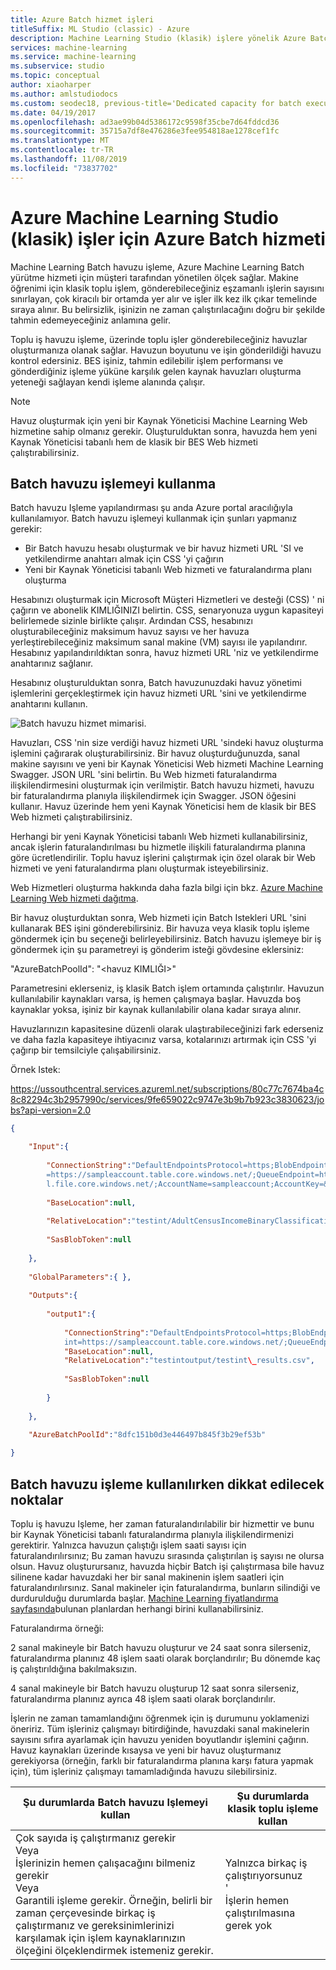 ```yaml
---
title: Azure Batch hizmet işleri
titleSuffix: ML Studio (classic) - Azure
description: Machine Learning Studio (klasik) işlere yönelik Azure Batch hizmetlerine genel bakış. Toplu iş havuzu işleme, üzerinde toplu işler gönderebileceğiniz havuzlar oluşturmanıza olanak sağlar.
services: machine-learning
ms.service: machine-learning
ms.subservice: studio
ms.topic: conceptual
author: xiaoharper
ms.author: amlstudiodocs
ms.custom: seodec18, previous-title='Dedicated capacity for batch execution service jobs - Azure Machine Learning Studio (classic) | Microsoft Docs'
ms.date: 04/19/2017
ms.openlocfilehash: ad3ae99b04d5386172c9598f35cbe7d64fddcd36
ms.sourcegitcommit: 35715a7df8e476286e3fee954818ae1278cef1fc
ms.translationtype: MT
ms.contentlocale: tr-TR
ms.lasthandoff: 11/08/2019
ms.locfileid: "73837702"
---
```

# <a name="azure-batch-service-for-azure-machine-learning-studio-classic-jobs"></a>Azure Machine Learning Studio (klasik) işler için Azure Batch hizmeti

Machine Learning Batch havuzu işleme, Azure Machine Learning Batch yürütme hizmeti için müşteri tarafından yönetilen ölçek sağlar. Makine öğrenimi için klasik toplu işlem, gönderebileceğiniz eşzamanlı işlerin sayısını sınırlayan, çok kiracılı bir ortamda yer alır ve işler ilk kez ilk çıkar temelinde sıraya alınır. Bu belirsizlik, işinizin ne zaman çalıştırılacağını doğru bir şekilde tahmin edemeyeceğiniz anlamına gelir.

Toplu iş havuzu işleme, üzerinde toplu işler gönderebileceğiniz havuzlar oluşturmanıza olanak sağlar. Havuzun boyutunu ve işin gönderildiği havuzu kontrol edersiniz. BES işiniz, tahmin edilebilir işlem performansı ve gönderdiğiniz işleme yüküne karşılık gelen kaynak havuzları oluşturma yeteneği sağlayan kendi işleme alanında çalışır.

> [!NOTE]
> Havuz oluşturmak için yeni bir Kaynak Yöneticisi Machine Learning Web hizmetine sahip olmanız gerekir. Oluşturulduktan sonra, havuzda hem yeni Kaynak Yöneticisi tabanlı hem de klasik bir BES Web hizmeti çalıştırabilirsiniz.

## <a name="how-to-use-batch-pool-processing"></a>Batch havuzu işlemeyi kullanma

Batch havuzu Işleme yapılandırması şu anda Azure portal aracılığıyla kullanılamıyor. Batch havuzu işlemeyi kullanmak için şunları yapmanız gerekir:

-   Bir Batch havuzu hesabı oluşturmak ve bir havuz hizmeti URL 'SI ve yetkilendirme anahtarı almak için CSS 'yi çağırın
-   Yeni bir Kaynak Yöneticisi tabanlı Web hizmeti ve faturalandırma planı oluşturma

Hesabınızı oluşturmak için Microsoft Müşteri Hizmetleri ve desteği (CSS) ' ni çağırın ve abonelik KIMLIĞINIZI belirtin. CSS, senaryonuza uygun kapasiteyi belirlemede sizinle birlikte çalışır. Ardından CSS, hesabınızı oluşturabileceğiniz maksimum havuz sayısı ve her havuza yerleştirebileceğiniz maksimum sanal makine (VM) sayısı ile yapılandırır. Hesabınız yapılandırıldıktan sonra, havuz hizmeti URL 'niz ve yetkilendirme anahtarınız sağlanır.

Hesabınız oluşturulduktan sonra, Batch havuzunuzdaki havuz yönetimi işlemlerini gerçekleştirmek için havuz hizmeti URL 'sini ve yetkilendirme anahtarını kullanın.

![Batch havuzu hizmet mimarisi.](./media/dedicated-capacity-for-bes-jobs/pool-architecture.png)

Havuzları, CSS 'nin size verdiği havuz hizmeti URL 'sindeki havuz oluşturma işlemini çağırarak oluşturabilirsiniz. Bir havuz oluşturduğunuzda, sanal makine sayısını ve yeni bir Kaynak Yöneticisi Web hizmeti Machine Learning Swagger. JSON URL 'sini belirtin. Bu Web hizmeti faturalandırma ilişkilendirmesini oluşturmak için verilmiştir. Batch havuzu hizmeti, havuzu bir faturalandırma planıyla ilişkilendirmek için Swagger. JSON öğesini kullanır. Havuz üzerinde hem yeni Kaynak Yöneticisi hem de klasik bir BES Web hizmeti çalıştırabilirsiniz.

Herhangi bir yeni Kaynak Yöneticisi tabanlı Web hizmeti kullanabilirsiniz, ancak işlerin faturalandırılması bu hizmetle ilişkili faturalandırma planına göre ücretlendirilir. Toplu havuz işlerini çalıştırmak için özel olarak bir Web hizmeti ve yeni faturalandırma planı oluşturmak isteyebilirsiniz.

Web Hizmetleri oluşturma hakkında daha fazla bilgi için bkz. [Azure Machine Learning Web hizmeti dağıtma](deploy-a-machine-learning-web-service.md).

Bir havuz oluşturduktan sonra, Web hizmeti için Batch Istekleri URL 'sini kullanarak BES işini gönderebilirsiniz. Bir havuza veya klasik toplu işleme göndermek için bu seçeneği belirleyebilirsiniz. Batch havuzu işlemeye bir iş göndermek için şu parametreyi iş gönderim isteği gövdesine eklersiniz:

"AzureBatchPoolId": "&lt;havuz KIMLIĞI&gt;"

Parametresini eklerseniz, iş klasik Batch işlem ortamında çalıştırılır. Havuzun kullanılabilir kaynakları varsa, iş hemen çalışmaya başlar. Havuzda boş kaynaklar yoksa, işiniz bir kaynak kullanılabilir olana kadar sıraya alınır.

Havuzlarınızın kapasitesine düzenli olarak ulaştırabileceğinizi fark ederseniz ve daha fazla kapasiteye ihtiyacınız varsa, kotalarınızı artırmak için CSS 'yi çağırıp bir temsilciyle çalışabilirsiniz.

Örnek Istek:

https://ussouthcentral.services.azureml.net/subscriptions/80c77c7674ba4c8c82294c3b2957990c/services/9fe659022c9747e3b9b7b923c3830623/jobs?api-version=2.0

```json
{

    "Input":{
    
        "ConnectionString":"DefaultEndpointsProtocol=https;BlobEndpoint=https://sampleaccount.blob.core.windows.net/;TableEndpoint
        =https://sampleaccount.table.core.windows.net/;QueueEndpoint=https://sampleaccount.queue.core.windows.net/;FileEndpoint=https://zhguim
        l.file.core.windows.net/;AccountName=sampleaccount;AccountKey=&lt;Key&gt;;",
        
        "BaseLocation":null,
        
        "RelativeLocation":"testint/AdultCensusIncomeBinaryClassificationDataset.csv",
        
        "SasBlobToken":null
    
    },
    
    "GlobalParameters":{ },
    
    "Outputs":{
    
        "output1":{
        
            "ConnectionString":"DefaultEndpointsProtocol=https;BlobEndpoint=https://sampleaccount.blob.core.windows.net/;TableEndpo
            int=https://sampleaccount.table.core.windows.net/;QueueEndpoint=https://sampleaccount.queue.core.windows.net/;FileEndpoint=https://sampleaccount.file.core.windows.net/;AccountName=sampleaccount;AccountKey=&lt;Key&gt;",
            "BaseLocation":null,
            "RelativeLocation":"testintoutput/testint\_results.csv",
            
            "SasBlobToken":null
        
        }
    
    },
    
    "AzureBatchPoolId":"8dfc151b0d3e446497b845f3b29ef53b"

}
```

## <a name="considerations-when-using-batch-pool-processing"></a>Batch havuzu işleme kullanılırken dikkat edilecek noktalar

Toplu iş havuzu Işleme, her zaman faturalandırılabilir bir hizmettir ve bunu bir Kaynak Yöneticisi tabanlı faturalandırma planıyla ilişkilendirmenizi gerektirir. Yalnızca havuzun çalıştığı işlem saati sayısı için faturalandırılırsınız; Bu zaman havuzu sırasında çalıştırılan iş sayısı ne olursa olsun. Havuz oluşturursanız, havuzda hiçbir Batch işi çalıştırmasa bile havuz silinene kadar havuzdaki her bir sanal makinenin işlem saatleri için faturalandırılırsınız. Sanal makineler için faturalandırma, bunların silindiği ve durdurulduğu durumlarda başlar. [Machine Learning fiyatlandırma sayfasında](https://azure.microsoft.com/pricing/details/machine-learning/)bulunan planlardan herhangi birini kullanabilirsiniz.

Faturalandırma örneği:

2 sanal makineyle bir Batch havuzu oluşturur ve 24 saat sonra silerseniz, faturalandırma planınız 48 işlem saati olarak borçlandırılır; Bu dönemde kaç iş çalıştırıldığına bakılmaksızın.

4 sanal makineyle bir Batch havuzu oluşturup 12 saat sonra silerseniz, faturalandırma planınız ayrıca 48 işlem saati olarak borçlandırılır.

İşlerin ne zaman tamamlandığını öğrenmek için iş durumunu yoklamenizi öneririz. Tüm işleriniz çalışmayı bitirdiğinde, havuzdaki sanal makinelerin sayısını sıfıra ayarlamak için havuzu yeniden boyutlandır işlemini çağırın. Havuz kaynakları üzerinde kısaysa ve yeni bir havuz oluşturmanız gerekiyorsa (örneğin, farklı bir faturalandırma planına karşı fatura yapmak için), tüm işleriniz çalışmayı tamamladığında havuzu silebilirsiniz.


| **Şu durumlarda Batch havuzu Işlemeyi kullan**    | **Şu durumlarda klasik toplu işleme kullan**  |
|---|---|
|Çok sayıda iş çalıştırmanız gerekir<br>Veya<br/>İşlerinizin hemen çalışacağını bilmeniz gerekir<br/>Veya<br/>Garantili işleme gerekir. Örneğin, belirli bir zaman çerçevesinde birkaç iş çalıştırmanız ve gereksinimlerinizi karşılamak için işlem kaynaklarınızın ölçeğini ölçeklendirmek istemeniz gerekir.    | Yalnızca birkaç iş çalıştırıyorsunuz<br/>'<br/> İşlerin hemen çalıştırılmasına gerek yok |

